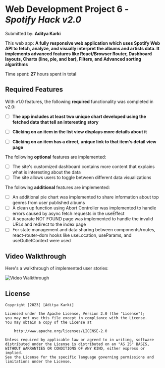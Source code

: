 # Web Development Project 6 - *Spotify Hack v2.0*

Submitted by: **Aditya Karki**

This web app: **A fully responsive web application which uses Spotify Web API to fetch, analyze, and visually interpret the albums and artists data. It implements advanced features like React/Browser Router, Dashboard layouts, Charts (line, pie, and bar), Filters, and Advanced sorting algorithms**

Time spent: **27** hours spent in total

## Required Features

With v1.0 features, the following **required** functionality was completed in v2.0:

- [ ] **The app includes at least two unique chart developed using the fetched data that tell an interesting story**
- [ ] **Clicking on an item in the list view displays more details about it**
- [ ] **Clicking on an item has a direct, unique link to that item's detail view page**


The following **optional** features are implemented:

- [ ] The site's customized dashboard contains more content that explains what is interesting about the data
- [ ] The site allows users to toggle between different data visualizations

The following **additional** features are implemented:

* [ ] An additional pie chart was implemented to share information about top genres from user published albums
* [ ] A clean up function using Abort Controller was implemented to handle errors caused by async fetch requests in the useEffect
* [ ] A separate NOT FOUND page was implemented to handle the invalid URLs and redirect to the index page
* [ ] For state management and data sharing between components/routes, react-router-dom hooks like useLocation, useParams, and useOutletContext were used

## Video Walkthrough

Here's a walkthrough of implemented user stories:

<img src='https://imgur.com/a/eP8sne5' title='Spotify v2.0 - Video Walkthrough' width='' alt='Video Walkthrough' />

## License

    Copyright [2023] [Aditya Karki]

    Licensed under the Apache License, Version 2.0 (the "License");
    you may not use this file except in compliance with the License.
    You may obtain a copy of the License at

        http://www.apache.org/licenses/LICENSE-2.0

    Unless required by applicable law or agreed to in writing, software
    distributed under the License is distributed on an "AS IS" BASIS,
    WITHOUT WARRANTIES OR CONDITIONS OF ANY KIND, either express or implied.
    See the License for the specific language governing permissions and
    limitations under the License.
